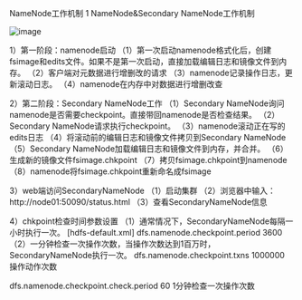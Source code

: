 NameNode工作机制
1 NameNode&Secondary NameNode工作机制

![image](https://github.com/mykubernetes/hadoop/blob/master/image/nn%E5%92%8Csnn.png)

1）第一阶段：namenode启动
（1）第一次启动namenode格式化后，创建fsimage和edits文件。如果不是第一次启动，直接加载编辑日志和镜像文件到内存。
（2）客户端对元数据进行增删改的请求
（3）namenode记录操作日志，更新滚动日志。
（4）namenode在内存中对数据进行增删改查

2）第二阶段：Secondary NameNode工作
	（1）Secondary NameNode询问namenode是否需要checkpoint。直接带回namenode是否检查结果。
	（2）Secondary NameNode请求执行checkpoint。
	（3）namenode滚动正在写的edits日志
	（4）将滚动前的编辑日志和镜像文件拷贝到Secondary NameNode
	（5）Secondary NameNode加载编辑日志和镜像文件到内存，并合并。
	（6）生成新的镜像文件fsimage.chkpoint
	（7）拷贝fsimage.chkpoint到namenode
	（8）namenode将fsimage.chkpoint重新命名成fsimage

3）web端访问SecondaryNameNode
	（1）启动集群
	（2）浏览器中输入：http://node01:50090/status.html
	（3）查看SecondaryNameNode信息
 

4）chkpoint检查时间参数设置
（1）通常情况下，SecondaryNameNode每隔一小时执行一次。
    [hdfs-default.xml]
  <property>
    <name>dfs.namenode.checkpoint.period</name>
    <value>3600</value>
  </property>
（2）一分钟检查一次操作次数，当操作次数达到1百万时，SecondaryNameNode执行一次。
  <property>
    <name>dfs.namenode.checkpoint.txns</name>
    <value>1000000</value>
  <description>操作动作次数</description>
  </property>

  <property>
    <name>dfs.namenode.checkpoint.check.period</name>
    <value>60</value>
  <description> 1分钟检查一次操作次数</description>
  </property>
